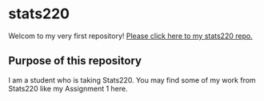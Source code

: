 # stats220
Welcom to my very first repository!
[Please click here to my stats220 repo.](https://220pmc.github.io/stats220/)
## Purpose of this repository
I am a student who is taking Stats220.
You may find some of my work from Stats220 like my Assignment 1 here.
